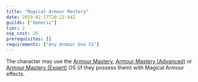 ```yaml
---
title: "Magical Armour Mastery"
date: 2019-02-17T20:22:44Z
guilds: ["Generic"]
tier: 2
osp_cost: 20
prerequisites: []
requirements: ["Any Armour Use CS"]
---
```

The character may use the [Armour Mastery][armour-mastery], [Armour Mastery (Advanced)][armour-mastery-advanced] or [Armour Mastery (Expert)][armour-mastery-expert] OS (if they possess them) with Magical Armour effects.

[armour-mastery]: /skill/armour-mastery/
[armour-mastery-advanced]: /skill/armour-mastery-advanced/
[armour-mastery-expert]: /skill/armour-mastery-expert/